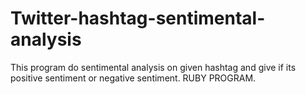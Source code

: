 # Twitter-hashtag-sentimental-analysis
This program do sentimental analysis on given hashtag and give if its positive sentiment or negative sentiment.
RUBY PROGRAM.

